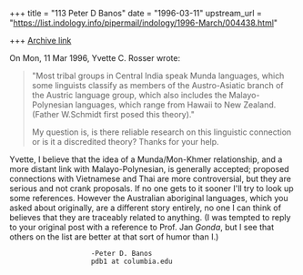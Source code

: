 +++
title = "113 Peter D Banos"
date = "1996-03-11"
upstream_url = "https://list.indology.info/pipermail/indology/1996-March/004438.html"

+++
[Archive link](https://list.indology.info/pipermail/indology/1996-March/004438.html)

On Mon, 11 Mar 1996, Yvette C. Rosser wrote:

> "Most tribal groups in Central India speak Munda languages, which some
> linguists classify as members of the Austro-Asiatic branch of the Austric
> language group, which also includes the Malayo-Polynesian languages, which
> range from Hawaii to New Zealand. (Father W.Schmidt first posed this
> theory)."
> 
> My question is, is there reliable research on this linguistic connection or
> is it a discredited theory?  Thanks for your help.

Yvette,
I believe that the idea of a Munda/Mon-Khmer relationship, and a more 
distant link with Malayo-Polynesian, is generally accepted; proposed 
connections with Vietnamese and Thai are more controversial, but they are 
serious and not crank proposals. If no one gets to it sooner I'll try to 
look up some references.
However the Australian aboriginal languages, which you asked about 
originally, are a different story entirely, no one I can think of 
believes that they are traceably related to anything. 
(I was tempted to reply to your original post with a reference to Prof. 
Jan _Gonda_, but I see that others on the list are better at that sort of 
humor than I.)

						-Peter D. Banos
						pdb1 at columbia.edu




